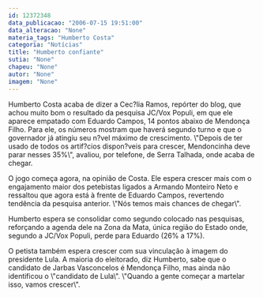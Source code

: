 ```yaml
---
id: 12372348
data_publicacao: "2006-07-15 19:51:00"
data_alteracao: "None"
materia_tags: "Humberto Costa"
categoria: "Notícias"
title: "Humberto confiante"
sutia: "None"
chapeu: "None"
autor: "None"
imagem: "None"
---
```

<p><P>Humberto Costa acaba de dizer a Cec?lia Ramos, repórter do blog, que achou muito bom o resultado da pesquisa JC/Vox Populi, em que ele aparece empatado com Eduardo Campos, 14 pontos abaixo de Mendonça Filho. Para ele, os números mostram que haverá segundo turno e que o governador já atingiu seu n?vel máximo de crescimento. \"Depois de ter usado de todos os artif?cios dispon?veis para crescer, Mendoncinha deve parar nesses 35%\", avaliou, por telefone, de Serra Talhada, onde acaba de chegar. </P></p>
<p><P>O jogo começa agora, na opinião de Costa. Ele espera crescer mais com o engajamento maior dos petebistas ligados a Armando Monteiro Neto e ressaltou que agora está à frente de Eduardo Campos, revertendo tendência da pesquisa anterior. \"Nós temos mais chances de chegar\".</P></p>
<p><P>Humberto espera se consolidar como segundo colocado nas pesquisas, reforçando a agenda dele na Zona da Mata, única região do Estado onde, segundo a JC/Vox Populi, perde para Eduardo (26% a 17%). </P></p>
<p><P>O petista também espera crescer com sua vinculação à imagem do presidente Lula. A maioria do eleitorado, diz Humberto, sabe que o candidato de Jarbas Vasconcelos é Mendonça Filho, mas ainda não identificou o \"candidato de Lula\". \"Quando a gente começar a martelar isso, vamos crescer\". </P> </p>
